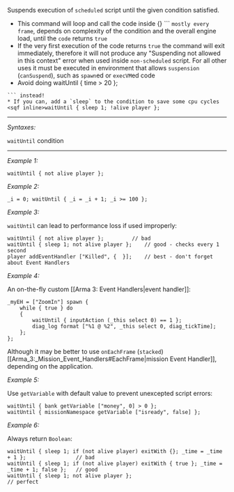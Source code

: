 Suspends execution of `scheduled` script until the given condition satisfied. 
* This command will loop and call the code inside <sqf inline>{}
``` `mostly every frame`, depends on complexity of the condition and the overall engine load, until the `code` returns `true`
* If the very first execution of the code returns `true` the command will exit immediately, therefore it will not produce any "Suspending not allowed in this context" error when used inside `non-scheduled` script. For all other uses it must be executed in environment that allows `suspension` (`canSuspend`), such as `spawn`ed or `execVM`ed code
* Avoid doing <sqf inline>waitUntil { time > 20 };
``` and use <sqf inline>sleep 20;
``` instead!
* If you can, add a `sleep` to the condition to save some cpu cycles <sqf inline>waitUntil { sleep 1; !alive player };
```


---
*Syntaxes:*

`waitUntil` condition

---
*Example 1:*

```sqf
waitUntil { not alive player };
```

*Example 2:*

```sqf
_i = 0; waitUntil { _i = _i + 1; _i >= 100 };
```

*Example 3:*

`waitUntil` can lead to performance loss if used improperly:

```sqf
waitUntil { not alive player };			// bad
waitUntil { sleep 1; not alive player };	// good - checks every 1 second
player addEventHandler ["Killed", {  }];	// best - don't forget about Event Handlers
```

*Example 4:*

An on-the-fly custom [[Arma 3: Event Handlers|event handler]]:

```sqf
_myEH = ["ZoomIn"] spawn {
	while { true } do
	{
		waitUntil { inputAction (_this select 0) == 1 };
		diag_log format ["%1 @ %2", _this select 0, diag_tickTime];
	};
};
```
Although it may be better to use `onEachFrame` (`stacked`) [[Arma_3:_Mission_Event_Handlers#EachFrame|mission Event Handler]], depending on the application.

*Example 5:*

Use `getVariable` with default value to prevent unexcepted script errors:

```sqf
waitUntil { bank getVariable ["money", 0] > 0 };
waitUntil { missionNamespace getVariable ["isready", false] };
```

*Example 6:*

Always return `Boolean`:

```sqf
waitUntil { sleep 1; if (not alive player) exitWith {}; _time = _time + 1 };				// bad
waitUntil { sleep 1; if (not alive player) exitWith { true }; _time = _time + 1; false };	// good
waitUntil { sleep 1; not alive player };													// perfect
```